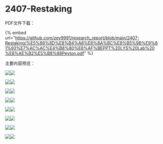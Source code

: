 # 2407-Restaking

PDF文件下载：

{% embed url="https://github.com/zey9991/research_report/blob/main/2407-Restaking/%E5%86%8D%E8%B4%A8%E6%8A%BC%E8%B5%9B%E9%81%93%E7%AC%AC%E4%B8%80%E8%AF%BEPPT%20LYS%20Lab%20%E8%AE%B2%E5%B8%88Peyton.pdf" %}

主要内容预览：

![](https://cdn.jsdelivr.net/gh/zey9991/mdpic/%E5%86%8D%E8%B4%A8%E6%8A%BC%E8%B5%9B%E9%81%93%E7%AC%AC%E4%B8%80%E8%AF%BEPPT%20LYS%20Lab%20%E8%AE%B2%E5%B8%88Peyton_00.png)![](https://cdn.jsdelivr.net/gh/zey9991/mdpic/%E5%86%8D%E8%B4%A8%E6%8A%BC%E8%B5%9B%E9%81%93%E7%AC%AC%E4%B8%80%E8%AF%BEPPT%20LYS%20Lab%20%E8%AE%B2%E5%B8%88Peyton_02.png)

![](https://cdn.jsdelivr.net/gh/zey9991/mdpic/%E5%86%8D%E8%B4%A8%E6%8A%BC%E8%B5%9B%E9%81%93%E7%AC%AC%E4%B8%80%E8%AF%BEPPT%20LYS%20Lab%20%E8%AE%B2%E5%B8%88Peyton_03.png)![](https://cdn.jsdelivr.net/gh/zey9991/mdpic/%E5%86%8D%E8%B4%A8%E6%8A%BC%E8%B5%9B%E9%81%93%E7%AC%AC%E4%B8%80%E8%AF%BEPPT%20LYS%20Lab%20%E8%AE%B2%E5%B8%88Peyton_04.png)

![](https://cdn.jsdelivr.net/gh/zey9991/mdpic/%E5%86%8D%E8%B4%A8%E6%8A%BC%E8%B5%9B%E9%81%93%E7%AC%AC%E4%B8%80%E8%AF%BEPPT%20LYS%20Lab%20%E8%AE%B2%E5%B8%88Peyton_05.png)![](https://cdn.jsdelivr.net/gh/zey9991/mdpic/%E5%86%8D%E8%B4%A8%E6%8A%BC%E8%B5%9B%E9%81%93%E7%AC%AC%E4%B8%80%E8%AF%BEPPT%20LYS%20Lab%20%E8%AE%B2%E5%B8%88Peyton_06.png)

![](https://cdn.jsdelivr.net/gh/zey9991/mdpic/%E5%86%8D%E8%B4%A8%E6%8A%BC%E8%B5%9B%E9%81%93%E7%AC%AC%E4%B8%80%E8%AF%BEPPT%20LYS%20Lab%20%E8%AE%B2%E5%B8%88Peyton_07.png)![](https://cdn.jsdelivr.net/gh/zey9991/mdpic/%E5%86%8D%E8%B4%A8%E6%8A%BC%E8%B5%9B%E9%81%93%E7%AC%AC%E4%B8%80%E8%AF%BEPPT%20LYS%20Lab%20%E8%AE%B2%E5%B8%88Peyton_08.png)

![](https://cdn.jsdelivr.net/gh/zey9991/mdpic/%E5%86%8D%E8%B4%A8%E6%8A%BC%E8%B5%9B%E9%81%93%E7%AC%AC%E4%B8%80%E8%AF%BEPPT%20LYS%20Lab%20%E8%AE%B2%E5%B8%88Peyton_09.png)![](https://cdn.jsdelivr.net/gh/zey9991/mdpic/%E5%86%8D%E8%B4%A8%E6%8A%BC%E8%B5%9B%E9%81%93%E7%AC%AC%E4%B8%80%E8%AF%BEPPT%20LYS%20Lab%20%E8%AE%B2%E5%B8%88Peyton_10.png)

![](https://cdn.jsdelivr.net/gh/zey9991/mdpic/%E5%86%8D%E8%B4%A8%E6%8A%BC%E8%B5%9B%E9%81%93%E7%AC%AC%E4%B8%80%E8%AF%BEPPT%20LYS%20Lab%20%E8%AE%B2%E5%B8%88Peyton_11.png)![](https://cdn.jsdelivr.net/gh/zey9991/mdpic/%E5%86%8D%E8%B4%A8%E6%8A%BC%E8%B5%9B%E9%81%93%E7%AC%AC%E4%B8%80%E8%AF%BEPPT%20LYS%20Lab%20%E8%AE%B2%E5%B8%88Peyton_12.png)

![](https://cdn.jsdelivr.net/gh/zey9991/mdpic/%E5%86%8D%E8%B4%A8%E6%8A%BC%E8%B5%9B%E9%81%93%E7%AC%AC%E4%B8%80%E8%AF%BEPPT%20LYS%20Lab%20%E8%AE%B2%E5%B8%88Peyton_13.png)![](https://cdn.jsdelivr.net/gh/zey9991/mdpic/%E5%86%8D%E8%B4%A8%E6%8A%BC%E8%B5%9B%E9%81%93%E7%AC%AC%E4%B8%80%E8%AF%BEPPT%20LYS%20Lab%20%E8%AE%B2%E5%B8%88Peyton_14.png)

![](https://cdn.jsdelivr.net/gh/zey9991/mdpic/%E5%86%8D%E8%B4%A8%E6%8A%BC%E8%B5%9B%E9%81%93%E7%AC%AC%E4%B8%80%E8%AF%BEPPT%20LYS%20Lab%20%E8%AE%B2%E5%B8%88Peyton_15.png)![](https://cdn.jsdelivr.net/gh/zey9991/mdpic/%E5%86%8D%E8%B4%A8%E6%8A%BC%E8%B5%9B%E9%81%93%E7%AC%AC%E4%B8%80%E8%AF%BEPPT%20LYS%20Lab%20%E8%AE%B2%E5%B8%88Peyton_16.png)
